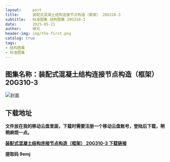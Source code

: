 ```yaml
---
layout:     post
title:      装配式混凝土结构连接节点构造（框架） 20G310-3
subtitle:   标准图集 结构图集 20G310-3
date:       2025-05-21
author:     峰兄
header-img: img/the-first.png
catalog: true
tags:
- 结构图集
- 标准图集
---
```

## 图集名称：装配式混凝土结构连接节点构造（框架） 20G310-3
![封面](https://pic1.imgdb.cn/item/682d71d258cb8da5c8013d78.jpg)

## 下载地址 ##
**文件放在我的移动云盘里面，下载时需要注册一个移动云盘账号，登陆后下载，稍稍麻烦一点。**  
  
[**装配式混凝土结构连接节点构造（框架） 20G310-3 下载链接**](https://caiyun.139.com/w/i/2nc6qXDr7qD36)

**提取码 9emj**


